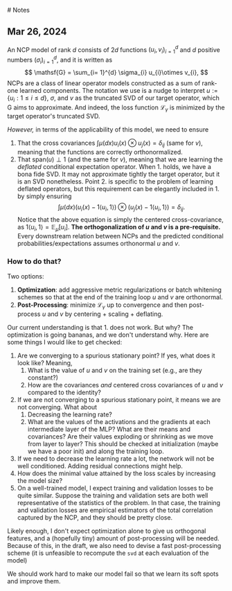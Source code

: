 # Notes

## Mar 26, 2024
An NCP model of rank $d$ consists of $2d$ functions $(u_{i}, v_{i})_{i=1}^{d}$ and $d$ positive numbers $(\sigma_{i})_{i = 1}^{d}$, and it is written as
$$
\mathsf{G} = \sum_{i= 1}^{d} \sigma_{i} u_{i}\otimes v_{i},
$$
NCPs are a class of linear operator models constructed as a sum of rank-one learned components. The notation we use is a nudge to interpret $u := \{ u_{i} : 1 \leq i \leq d\}$, $\sigma$, and $v$ as the truncated SVD of our target operator, which $\mathsf{G}$ aims to approximate. And indeed, the loss function $\mathcal{L}_{\gamma}$ is minimized by the target operator's truncated SVD.

_However,_ in terms of the applicability of this model, we need to ensure
1. That the cross covariances $\int \mu(dx) u_{i}(x) \otimes u_{j}(x) = \delta_{ij}$ (same for $v$), meaning that the functions are correctly orthonormalized.
2. That $\text{span}(u) \perp 1$ (and the same for $v$), meaning that we are learning the _deflated_ conditional expectation operator. 
When 1. holds, we have a bona fide SVD. It may not approximate tightly the target operator, but it is an SVD nonetheless. Point 2. is specific to the problem of learning deflated operators, but this requirement can be elegantly included in 1. by simply ensuring
$$
\int \mu(dx) (u_{i}(x) - 1 \langle u_{i}, 1\rangle) \otimes (u_{j}(x) - 1 \langle u_{i}, 1\rangle) = \delta_{ij}.
$$
Notice that the above equation is simply the centered cross-covariance, as $1 \langle u_{i}, 1\rangle = \mathbb{E}_{\mu}[u_{i}]$. 
**The orthogonalization of $u$ and $v$ is a pre-requisite.** Every downstream relation between NCPs and the predicted conditional probabilities/expectations assumes orthonormal $u$ and $v$.
### How to do that?
Two options:
1. **Optimization**: add aggressive metric regularizations or batch whitening schemes so that at the end of the training loop $u$ and $v$ are orthonormal. 
2. **Post-Processing**:  minimize $\mathcal{L}_{\gamma}$ up to convergence and then post-process $u$ and $v$ by centering + scaling + deflating. 

Our current understanding is that 1. does not work. But why? The optimization is going bananas, and we don't understand why. Here are some things I would like to get checked:
1. Are we converging to a spurious stationary point? If yes, what does it look like? Meaning, 
	1. What is the value of $u$ and $v$ on the training set (e.g., are they constant?)
	2. How are the covariances _and_ centered cross covariances of $u$ and $v$ compared to the identity?
2. If we are not converging to a spurious stationary point, it means we are not converging. What about
	1. Decreasing the learning rate?
	2. What are the values of the activations and the gradients at each intermediate layer of the MLP? What are their means and covariances? Are their values exploding or shrinking as we move from layer to layer? This should be checked at initialization (maybe we have a poor init) and along the training loop.
4. If we need to decrease the learning rate a lot, the network will not be well conditioned. Adding residual connections might help.
5. How does the minimal value attained by the loss scales by increasing the model size? 
6. On a well-trained model, I expect training and validation losses to be quite similar. Suppose the training and validation sets are both well representative of the statistics of the problem. In that case, the training and validation losses are empirical estimators of the total correlation captured by the NCP, and they should be pretty close.

Likely enough, I don't expect optimization alone to give us orthogonal features, and a (hopefully tiny) amount of post-processing will be needed. Because of this, in the draft, we also need to devise a fast post-processing scheme (it is unfeasible to recompute the `svd` at each evaluation of the model)

We should work hard to make our model fail so that we learn its soft spots and improve them. 

